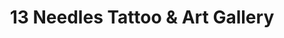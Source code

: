 ---
title: "13 Needles Tattoo & Art Gallery"
url: /wiesbaden/13-needles-tattoo-und-art-gallery/
shop: Tattoo
---